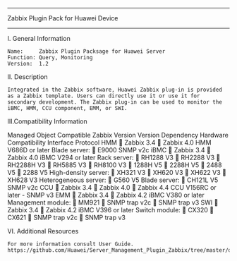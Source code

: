 ****************************************************************************
Zabbix Plugin Pack for Huawei Device
****************************************************************************

I. General Information

    Name:     Zabbix Plugin Packsage for Huawei Server
    Function: Query, Monitoring
    Version:  1.2

	
II. Description

    Integrated in the Zabbix software, Huawei Zabbix plug-in is provided as a Zabbix template. Users can directly use it or use it for secondary development. The Zabbix plug-in can be used to monitor the iBMC, HMM, CCU component, EMM, or SWI.

	
III.Compatibility Information

Managed  Object	Compatible  Zabbix Version	Version  Dependency	Hardware  Compatibility	Interface  Protocol
HMM		Zabbix 3.4
	Zabbix 4.0	HMM V686D or later	Blade server:
	E9000	SNMP v2c
iBMC		Zabbix 3.4
	Zabbix 4.0	iBMC V294 or later	Rack server:
	RH1288 V3
	RH2288 V3
	RH2288H V3
	RH5885 V3
	RH8100 V3
	1288H V5
	2288H V5
	2488 V5
	2288 V5
High-density server:
	XH321 V3
	XH620 V3
	XH622 V3
	XH628 V3
Heterogeneous server:
	G560 V5
Blade server:
	CH121L V5	SNMP v2c
CCU		Zabbix 3.4
	Zabbix 4.0
	Zabbix 4.4	CCU V156RC or later	-	SNMP v3
EMM		Zabbix 3.4
	Zabbix 4.2	iBMC V380 or later	Management module:
	MM921		SNMP trap v2c
	SNMP trap v3
SWI		Zabbix 3.4
	Zabbix 4.2	iBMC V396 or later	Switch module:
	CX320
	CX621		SNMP trap v2c
	SNMP trap v3

	
VI. Additional Resources

    For more information consult User Guide. https://github.com/Huawei/Server_Management_Plugin_Zabbix/tree/master/docs
